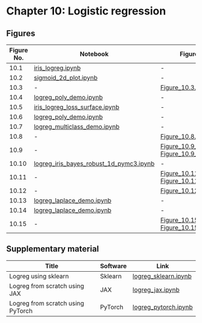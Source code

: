 
# Chapter 10: Logistic regression

## Figures

|Figure No. | Notebook | Figure |
|--|--|--|
| 10.1 | [iris_logreg.ipynb](iris_logreg.ipynb) | - |
| 10.2 | [sigmoid_2d_plot.ipynb](sigmoid_2d_plot.ipynb) | - |
| 10.3 | - | [Figure_10.3.png](https://github.com/probml/pml-book/blob/main/book1-figures/Figure_10.3.png)<br/> |
| 10.4 | [logreg_poly_demo.ipynb](logreg_poly_demo.ipynb) | - |
| 10.5 | [iris_logreg_loss_surface.ipynb](iris_logreg_loss_surface.ipynb) | - |
| 10.6 | [logreg_poly_demo.ipynb](logreg_poly_demo.ipynb) | - |
| 10.7 | [logreg_multiclass_demo.ipynb](logreg_multiclass_demo.ipynb) | - |
| 10.8 | - | [Figure_10.8.png](https://github.com/probml/pml-book/blob/main/book1-figures/Figure_10.8.png)<br/> |
| 10.9 | - | [Figure_10.9_A.png](https://github.com/probml/pml-book/blob/main/book1-figures/Figure_10.9_A.png)<br/>[Figure_10.9_B.png](https://github.com/probml/pml-book/blob/main/book1-figures/Figure_10.9_B.png)<br/> |
| 10.10 | [logreg_iris_bayes_robust_1d_pymc3.ipynb](logreg_iris_bayes_robust_1d_pymc3.ipynb) | - |
| 10.11 | - | [Figure_10.11_B.png](https://github.com/probml/pml-book/blob/main/book1-figures/Figure_10.11_B.png)<br/>[Figure_10.11_A.png](https://github.com/probml/pml-book/blob/main/book1-figures/Figure_10.11_A.png)<br/> |
| 10.12 | - | [Figure_10.12.png](https://github.com/probml/pml-book/blob/main/book1-figures/Figure_10.12.png)<br/> |
| 10.13 | [logreg_laplace_demo.ipynb](logreg_laplace_demo.ipynb) | - |
| 10.14 | [logreg_laplace_demo.ipynb](logreg_laplace_demo.ipynb) | - |
| 10.15 | - | [Figure_10.15_A.png](https://github.com/probml/pml-book/blob/main/book1-figures/Figure_10.15_A.png)<br/>[Figure_10.15_B.png](https://github.com/probml/pml-book/blob/main/book1-figures/Figure_10.15_B.png)<br/> |

## Supplementary material

|Title|Software|Link|
-|-|-
|Logreg using sklearn|Sklearn|[logreg_sklearn.ipynb](https://colab.research.google.com/github/probml/pyprobml/blob/master/notebooks/book1/10/logreg_sklearn.ipynb)
|Logreg from scratch using JAX|JAX|[logreg_jax.ipynb](https://colab.research.google.com/github/probml/pyprobml/blob/master/notebooks/book1/10/logreg_jax.ipynb)
|Logreg from scratch using PyTorch|PyTorch|[logreg_pytorch.ipynb](https://colab.research.google.com/github/probml/pyprobml/blob/master/notebooks/book1/10/logreg_pytorch.ipynb)